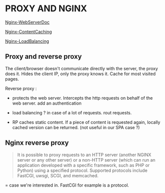 # PROXY AND NGINX

[Nginx-WebServerDoc](https://docs.nginx.com/nginx/admin-guide/web-server/)

[Nginx-ContentCaching](https://docs.nginx.com/nginx/admin-guide/content-cache/content-caching/)

[Nginx-LoadBalancing](https://docs.nginx.com/nginx/admin-guide/load-balancer/http-load-balancer/)

## Proxy and reverse proxy

The client/browser doesn't communicate directly with the server, the proxy does it. 
Hides the client IP, only the proxy knows it.
Cache for most visited pages. 

Reverse proxy : 

- protects the web server. Intercepts the http requests on behalf of the web server. add an authentication

- load balancing ? in case of a lot of requests. rout requests.

- RP caches static content. If a piece of content is requested again, locally cached version can be returned. (not useful in our SPA case ?)


## Nginx reverse proxy

> It is possible to proxy requests to an HTTP server (another NGINX server or any other server) or a non-HTTP server (which can run an application developed with a specific framework, such as PHP or Python) using a specified protocol. Supported protocols include FastCGI, uwsgi, SCGI, and memcached.

= case we're interested in. FastCGI for example is a protocol.


